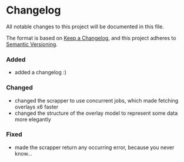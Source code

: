 # Changelog

All notable changes to this project will be documented in this file.

The format is based on [Keep a Changelog](https://keepachangelog.com/en/1.0.0/),
and this project adheres to [Semantic Versioning](https://semver.org/spec/v2.0.0.html).

### Added 

- added a changelog :)

### Changed

- changed the scrapper to use concurrent jobs, which made fetching overlays x6 faster
- changed the structure of the overlay model to represent some data more elegantly

### Fixed

- made the scrapper return any occurring error, because you never know...
